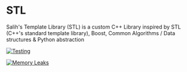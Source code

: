 # STL
Salih's Template Library (STL) is a custom C++ Library inspired by STL (C++'s standard template library), Boost, Common Algorithms / Data structures &amp; Python abstraction

[![Testing](https://github.com/daleksla/STL/actions/workflows/testing.yml/badge.svg)](https://github.com/daleksla/STL/actions/workflows/testing.yml)

[![Memory Leaks](https://github.com/daleksla/STL/actions/workflows/memoryleaks.yml/badge.svg)](https://github.com/daleksla/STL/actions/workflows/memoryleaks.yml)
